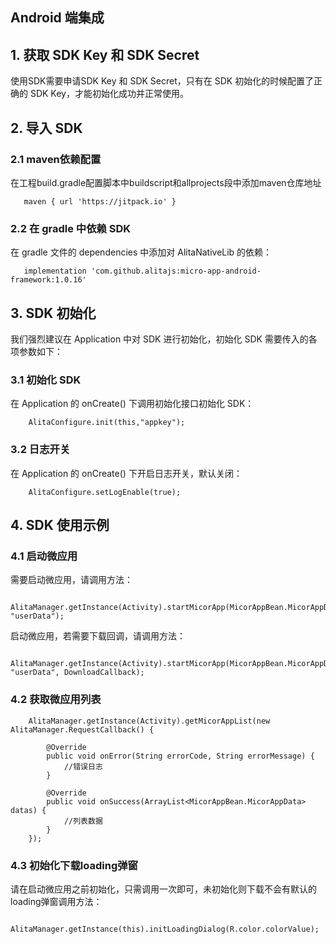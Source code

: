 ## Android 端集成

##  1. 获取 SDK Key 和 SDK Secret
使用SDK需要申请SDK Key 和 SDK Secret，只有在 SDK 初始化的时候配置了正确的 SDK Key，才能初始化成功并正常使用。

##  2. 导入 SDK
### 2.1 maven依赖配置
在工程build.gradle配置脚本中buildscript和allprojects段中添加maven仓库地址

       maven { url 'https://jitpack.io' }

### 2.2 在 gradle 中依赖 SDK
在 gradle 文件的 dependencies 中添加对 AlitaNativeLib 的依赖：

       implementation 'com.github.alitajs:micro-app-android-framework:1.0.16'

##  3. SDK 初始化
我们强烈建议在 Application 中对 SDK 进行初始化，初始化 SDK 需要传入的各项参数如下：

### 3.1 初始化 SDK
在 Application 的 onCreate() 下调用初始化接口初始化 SDK：

        AlitaConfigure.init(this,"appkey");

### 3.2 日志开关
在 Application 的 onCreate() 下开启日志开关，默认关闭：

        AlitaConfigure.setLogEnable(true);

##  4. SDK 使用示例
###  4.1 启动微应用
需要启动微应用，请调用方法：

        AlitaManager.getInstance(Activity).startMicorApp(MicorAppBean.MicorAppData, "userData");

启动微应用，若需要下载回调，请调用方法：

        AlitaManager.getInstance(Activity).startMicorApp(MicorAppBean.MicorAppData, "userData", DownloadCallback);

###  4.2 获取微应用列表

        AlitaManager.getInstance(Activity).getMicorAppList(new AlitaManager.RequestCallback() {

            @Override
            public void onError(String errorCode, String errorMessage) {
                //错误日志
            }

            @Override
            public void onSuccess(ArrayList<MicorAppBean.MicorAppData> datas) {
                //列表数据
            }
        });

###  4.3 初始化下载loading弹窗
请在启动微应用之前初始化，只需调用一次即可，未初始化则下载不会有默认的loading弹窗调用方法：

       AlitaManager.getInstance(this).initLoadingDialog(R.color.colorValue);

